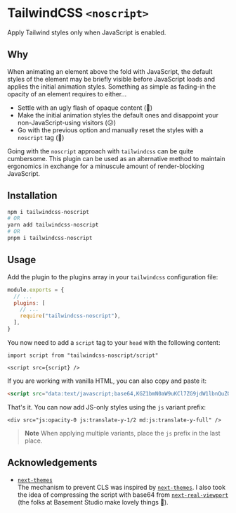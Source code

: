 # TailwindCSS `<noscript>`

Apply Tailwind styles only when JavaScript is enabled.

## Why

When animating an element above the fold with JavaScript, the default styles of the element may be briefly visible before JavaScript loads and applies the initial animation styles. Something as simple as fading-in the opacity of an element requires to either…

- Settle with an ugly flash of opaque content (🤢)
- Make the initial animation styles the default ones and disappoint your non-JavaScript-using visitors (😕)
- Go with the previous option and manually reset the styles with a `noscript` tag (🤮)

Going with the `noscript` approach with `tailwindcss` can be quite cumbersome. This plugin can be used as an alternative method to maintain ergonomics in exchange for a minuscule amount of render-blocking JavaScript.

## Installation

```sh
npm i tailwindcss-noscript
# OR
yarn add tailwindcss-noscript
# OR
pnpm i tailwindcss-noscript
```

## Usage

Add the plugin to the plugins array in your `tailwindcss` configuration file:

```js
module.exports = {
  // ...
  plugins: [
    // ...
    require("tailwindcss-noscript"),
  ],
}
```

You now need to add a `script` tag to your `head` with the following content:

```tsx
import script from "tailwindcss-noscript/script"

<script src={script} />
```

If you are working with vanilla HTML, you can also copy and paste it:

```html
<script src="data:text/javascript;base64,KGZ1bmN0aW9uKCl7ZG9jdW1lbnQuZG9jdW1lbnRFbGVtZW50LmNsYXNzTGlzdC5hZGQoImpzIik7fSgpKQ=="></script>
```

That's it. You can now add JS-only styles using the `js` variant prefix:

```tsx
<div src="js:opacity-0 js:translate-y-1/2 md:js:translate-y-full" />
```

> **Note**
> When applying multiple variants, place the `js` prefix in the last place.

## Acknowledgements

- [`next-themes`](https://github.com/pacocoursey/next-themes)  
  The mechanism to prevent CLS was inspired by [`next-themes`](https://github.com/pacocoursey/next-themes). I also took the idea of compressing the script with base64 from [`next-real-viewport`](https://github.com/basementstudio/next-real-viewport) (the folks at Basement Studio make lovely things 💖).
